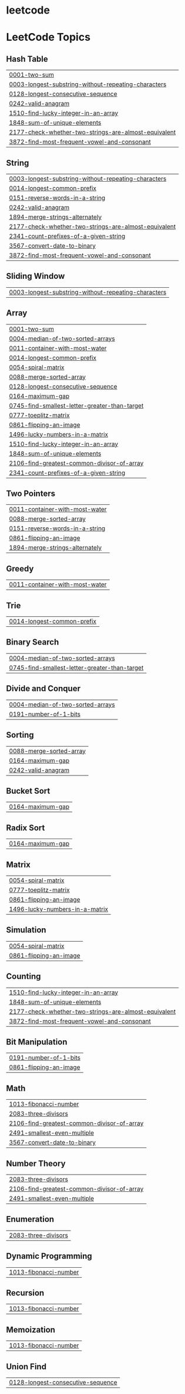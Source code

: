 # leetcode
<!---LeetCode Topics Start-->
# LeetCode Topics
## Hash Table
|  |
| ------- |
| [0001-two-sum](https://github.com/kesavanravi/leetcode/tree/master/0001-two-sum) |
| [0003-longest-substring-without-repeating-characters](https://github.com/kesavanravi/leetcode/tree/master/0003-longest-substring-without-repeating-characters) |
| [0128-longest-consecutive-sequence](https://github.com/kesavanravi/leetcode/tree/master/0128-longest-consecutive-sequence) |
| [0242-valid-anagram](https://github.com/kesavanravi/leetcode/tree/master/0242-valid-anagram) |
| [1510-find-lucky-integer-in-an-array](https://github.com/kesavanravi/leetcode/tree/master/1510-find-lucky-integer-in-an-array) |
| [1848-sum-of-unique-elements](https://github.com/kesavanravi/leetcode/tree/master/1848-sum-of-unique-elements) |
| [2177-check-whether-two-strings-are-almost-equivalent](https://github.com/kesavanravi/leetcode/tree/master/2177-check-whether-two-strings-are-almost-equivalent) |
| [3872-find-most-frequent-vowel-and-consonant](https://github.com/kesavanravi/leetcode/tree/master/3872-find-most-frequent-vowel-and-consonant) |
## String
|  |
| ------- |
| [0003-longest-substring-without-repeating-characters](https://github.com/kesavanravi/leetcode/tree/master/0003-longest-substring-without-repeating-characters) |
| [0014-longest-common-prefix](https://github.com/kesavanravi/leetcode/tree/master/0014-longest-common-prefix) |
| [0151-reverse-words-in-a-string](https://github.com/kesavanravi/leetcode/tree/master/0151-reverse-words-in-a-string) |
| [0242-valid-anagram](https://github.com/kesavanravi/leetcode/tree/master/0242-valid-anagram) |
| [1894-merge-strings-alternately](https://github.com/kesavanravi/leetcode/tree/master/1894-merge-strings-alternately) |
| [2177-check-whether-two-strings-are-almost-equivalent](https://github.com/kesavanravi/leetcode/tree/master/2177-check-whether-two-strings-are-almost-equivalent) |
| [2341-count-prefixes-of-a-given-string](https://github.com/kesavanravi/leetcode/tree/master/2341-count-prefixes-of-a-given-string) |
| [3567-convert-date-to-binary](https://github.com/kesavanravi/leetcode/tree/master/3567-convert-date-to-binary) |
| [3872-find-most-frequent-vowel-and-consonant](https://github.com/kesavanravi/leetcode/tree/master/3872-find-most-frequent-vowel-and-consonant) |
## Sliding Window
|  |
| ------- |
| [0003-longest-substring-without-repeating-characters](https://github.com/kesavanravi/leetcode/tree/master/0003-longest-substring-without-repeating-characters) |
## Array
|  |
| ------- |
| [0001-two-sum](https://github.com/kesavanravi/leetcode/tree/master/0001-two-sum) |
| [0004-median-of-two-sorted-arrays](https://github.com/kesavanravi/leetcode/tree/master/0004-median-of-two-sorted-arrays) |
| [0011-container-with-most-water](https://github.com/kesavanravi/leetcode/tree/master/0011-container-with-most-water) |
| [0014-longest-common-prefix](https://github.com/kesavanravi/leetcode/tree/master/0014-longest-common-prefix) |
| [0054-spiral-matrix](https://github.com/kesavanravi/leetcode/tree/master/0054-spiral-matrix) |
| [0088-merge-sorted-array](https://github.com/kesavanravi/leetcode/tree/master/0088-merge-sorted-array) |
| [0128-longest-consecutive-sequence](https://github.com/kesavanravi/leetcode/tree/master/0128-longest-consecutive-sequence) |
| [0164-maximum-gap](https://github.com/kesavanravi/leetcode/tree/master/0164-maximum-gap) |
| [0745-find-smallest-letter-greater-than-target](https://github.com/kesavanravi/leetcode/tree/master/0745-find-smallest-letter-greater-than-target) |
| [0777-toeplitz-matrix](https://github.com/kesavanravi/leetcode/tree/master/0777-toeplitz-matrix) |
| [0861-flipping-an-image](https://github.com/kesavanravi/leetcode/tree/master/0861-flipping-an-image) |
| [1496-lucky-numbers-in-a-matrix](https://github.com/kesavanravi/leetcode/tree/master/1496-lucky-numbers-in-a-matrix) |
| [1510-find-lucky-integer-in-an-array](https://github.com/kesavanravi/leetcode/tree/master/1510-find-lucky-integer-in-an-array) |
| [1848-sum-of-unique-elements](https://github.com/kesavanravi/leetcode/tree/master/1848-sum-of-unique-elements) |
| [2106-find-greatest-common-divisor-of-array](https://github.com/kesavanravi/leetcode/tree/master/2106-find-greatest-common-divisor-of-array) |
| [2341-count-prefixes-of-a-given-string](https://github.com/kesavanravi/leetcode/tree/master/2341-count-prefixes-of-a-given-string) |
## Two Pointers
|  |
| ------- |
| [0011-container-with-most-water](https://github.com/kesavanravi/leetcode/tree/master/0011-container-with-most-water) |
| [0088-merge-sorted-array](https://github.com/kesavanravi/leetcode/tree/master/0088-merge-sorted-array) |
| [0151-reverse-words-in-a-string](https://github.com/kesavanravi/leetcode/tree/master/0151-reverse-words-in-a-string) |
| [0861-flipping-an-image](https://github.com/kesavanravi/leetcode/tree/master/0861-flipping-an-image) |
| [1894-merge-strings-alternately](https://github.com/kesavanravi/leetcode/tree/master/1894-merge-strings-alternately) |
## Greedy
|  |
| ------- |
| [0011-container-with-most-water](https://github.com/kesavanravi/leetcode/tree/master/0011-container-with-most-water) |
## Trie
|  |
| ------- |
| [0014-longest-common-prefix](https://github.com/kesavanravi/leetcode/tree/master/0014-longest-common-prefix) |
## Binary Search
|  |
| ------- |
| [0004-median-of-two-sorted-arrays](https://github.com/kesavanravi/leetcode/tree/master/0004-median-of-two-sorted-arrays) |
| [0745-find-smallest-letter-greater-than-target](https://github.com/kesavanravi/leetcode/tree/master/0745-find-smallest-letter-greater-than-target) |
## Divide and Conquer
|  |
| ------- |
| [0004-median-of-two-sorted-arrays](https://github.com/kesavanravi/leetcode/tree/master/0004-median-of-two-sorted-arrays) |
| [0191-number-of-1-bits](https://github.com/kesavanravi/leetcode/tree/master/0191-number-of-1-bits) |
## Sorting
|  |
| ------- |
| [0088-merge-sorted-array](https://github.com/kesavanravi/leetcode/tree/master/0088-merge-sorted-array) |
| [0164-maximum-gap](https://github.com/kesavanravi/leetcode/tree/master/0164-maximum-gap) |
| [0242-valid-anagram](https://github.com/kesavanravi/leetcode/tree/master/0242-valid-anagram) |
## Bucket Sort
|  |
| ------- |
| [0164-maximum-gap](https://github.com/kesavanravi/leetcode/tree/master/0164-maximum-gap) |
## Radix Sort
|  |
| ------- |
| [0164-maximum-gap](https://github.com/kesavanravi/leetcode/tree/master/0164-maximum-gap) |
## Matrix
|  |
| ------- |
| [0054-spiral-matrix](https://github.com/kesavanravi/leetcode/tree/master/0054-spiral-matrix) |
| [0777-toeplitz-matrix](https://github.com/kesavanravi/leetcode/tree/master/0777-toeplitz-matrix) |
| [0861-flipping-an-image](https://github.com/kesavanravi/leetcode/tree/master/0861-flipping-an-image) |
| [1496-lucky-numbers-in-a-matrix](https://github.com/kesavanravi/leetcode/tree/master/1496-lucky-numbers-in-a-matrix) |
## Simulation
|  |
| ------- |
| [0054-spiral-matrix](https://github.com/kesavanravi/leetcode/tree/master/0054-spiral-matrix) |
| [0861-flipping-an-image](https://github.com/kesavanravi/leetcode/tree/master/0861-flipping-an-image) |
## Counting
|  |
| ------- |
| [1510-find-lucky-integer-in-an-array](https://github.com/kesavanravi/leetcode/tree/master/1510-find-lucky-integer-in-an-array) |
| [1848-sum-of-unique-elements](https://github.com/kesavanravi/leetcode/tree/master/1848-sum-of-unique-elements) |
| [2177-check-whether-two-strings-are-almost-equivalent](https://github.com/kesavanravi/leetcode/tree/master/2177-check-whether-two-strings-are-almost-equivalent) |
| [3872-find-most-frequent-vowel-and-consonant](https://github.com/kesavanravi/leetcode/tree/master/3872-find-most-frequent-vowel-and-consonant) |
## Bit Manipulation
|  |
| ------- |
| [0191-number-of-1-bits](https://github.com/kesavanravi/leetcode/tree/master/0191-number-of-1-bits) |
| [0861-flipping-an-image](https://github.com/kesavanravi/leetcode/tree/master/0861-flipping-an-image) |
## Math
|  |
| ------- |
| [1013-fibonacci-number](https://github.com/kesavanravi/leetcode/tree/master/1013-fibonacci-number) |
| [2083-three-divisors](https://github.com/kesavanravi/leetcode/tree/master/2083-three-divisors) |
| [2106-find-greatest-common-divisor-of-array](https://github.com/kesavanravi/leetcode/tree/master/2106-find-greatest-common-divisor-of-array) |
| [2491-smallest-even-multiple](https://github.com/kesavanravi/leetcode/tree/master/2491-smallest-even-multiple) |
| [3567-convert-date-to-binary](https://github.com/kesavanravi/leetcode/tree/master/3567-convert-date-to-binary) |
## Number Theory
|  |
| ------- |
| [2083-three-divisors](https://github.com/kesavanravi/leetcode/tree/master/2083-three-divisors) |
| [2106-find-greatest-common-divisor-of-array](https://github.com/kesavanravi/leetcode/tree/master/2106-find-greatest-common-divisor-of-array) |
| [2491-smallest-even-multiple](https://github.com/kesavanravi/leetcode/tree/master/2491-smallest-even-multiple) |
## Enumeration
|  |
| ------- |
| [2083-three-divisors](https://github.com/kesavanravi/leetcode/tree/master/2083-three-divisors) |
## Dynamic Programming
|  |
| ------- |
| [1013-fibonacci-number](https://github.com/kesavanravi/leetcode/tree/master/1013-fibonacci-number) |
## Recursion
|  |
| ------- |
| [1013-fibonacci-number](https://github.com/kesavanravi/leetcode/tree/master/1013-fibonacci-number) |
## Memoization
|  |
| ------- |
| [1013-fibonacci-number](https://github.com/kesavanravi/leetcode/tree/master/1013-fibonacci-number) |
## Union Find
|  |
| ------- |
| [0128-longest-consecutive-sequence](https://github.com/kesavanravi/leetcode/tree/master/0128-longest-consecutive-sequence) |
<!---LeetCode Topics End-->